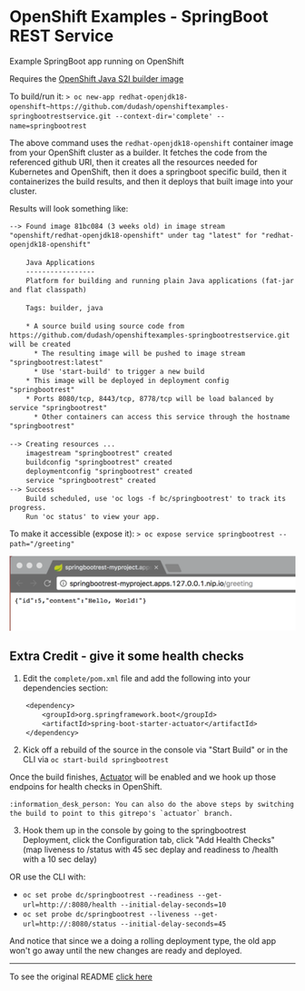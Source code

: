 # OpenShift Examples - SpringBoot REST Service
Example SpringBoot app running on OpenShift

Requires the [OpenShift Java S2I builder image](https://access.redhat.com/containers/#/registry.access.redhat.com/redhat-openjdk-18/openjdk18-openshift)

To build/run it:
`> oc new-app redhat-openjdk18-openshift~https://github.com/dudash/openshiftexamples-springbootrestservice.git --context-dir='complete' --name=springbootrest`

The above command uses the `redhat-openjdk18-openshift` container image from your OpenShift cluster as a builder.  It fetches the code from the referenced github URI, then it creates all the resources needed for Kubernetes and OpenShift, then it does a springboot specific build, then it containerizes the build results, and then it deploys that built image into your cluster.

Results will look something like:
```
--> Found image 81bc084 (3 weeks old) in image stream "openshift/redhat-openjdk18-openshift" under tag "latest" for "redhat-openjdk18-openshift"

    Java Applications 
    ----------------- 
    Platform for building and running plain Java applications (fat-jar and flat classpath)

    Tags: builder, java

    * A source build using source code from https://github.com/dudash/openshiftexamples-springbootrestservice.git will be created
      * The resulting image will be pushed to image stream "springbootrest:latest"
      * Use 'start-build' to trigger a new build
    * This image will be deployed in deployment config "springbootrest"
    * Ports 8080/tcp, 8443/tcp, 8778/tcp will be load balanced by service "springbootrest"
      * Other containers can access this service through the hostname "springbootrest"

--> Creating resources ...
    imagestream "springbootrest" created
    buildconfig "springbootrest" created
    deploymentconfig "springbootrest" created
    service "springbootrest" created
--> Success
    Build scheduled, use 'oc logs -f bc/springbootrest' to track its progress.
    Run 'oc status' to view your app.
 ```

To make it accessible (expose it):
`> oc expose service springbootrest --path="/greeting"`

![Screenshot](./.screens/2017-07-17.png?raw=true)


## Extra Credit - give it some health checks
1. Edit the `complete/pom.xml` file and add the following into your dependencies section:
```
    <dependency>
        <groupId>org.springframework.boot</groupId>
        <artifactId>spring-boot-starter-actuator</artifactId>
    </dependency>
```

2. Kick off a rebuild of the source in the console via "Start Build" or in the CLI via `oc start-build springbootrest`

Once the build finishes, [Actuator](https://docs.spring.io/spring-boot/docs/current/reference/html/production-ready-endpoints.html) will be enabled and we hook up those endpoins for health checks in OpenShift.

    :information_desk_person: You can also do the above steps by switching the build to point to this gitrepo's `actuator` branch.

3. Hook them up in the console by going to the springbootrest Deployment, click the Configuration tab, click "Add Health Checks" (map liveness to /status with 45 sec deplay and readiness to /health with a 10 sec delay)

OR use the CLI with:
* ```oc set probe dc/springbootrest --readiness --get-url=http://:8080/health --initial-delay-seconds=10```
* ```oc set probe dc/springbootrest --liveness --get-url=http://:8080/status --initial-delay-seconds=45```

And notice that since we a doing a rolling deployment type, the old app won't go away until the new changes are ready and deployed.

-----

To see the original README [click here](README-orig.adoc)
